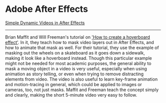 # Adobe After Effects

[Simple Dynamic Videos in After Effects](http://resources.learninglab.xyz/simple/people/jasper-h/Simple%20Dynamic%20Video%20In%20After%20Effects)

---

Brian Maffit and Will Freeman's tutorial on ['How to create a hoverboard effect'](https://helpx.adobe.com/uk/after-effects/how-to/create-hoverboard-effect.html?red=a&red=a). In it, they teach how to mask video layers out in After Effects, and how to animate that mask as well. For their tutorial, they use the example of masking out the wheels on a skateboard as it goes down a sidewalk, making it look like a hoverboard instead. Though this particular example might not be needed for most academic purposes, the general ability to mask a moving object in a video is very useful, especially when using animation as story telling, or even when trying to remove distracting elements from video. The video is also useful to learn key-frame animation and motion-tracing in general, which could be applied to images or cameras, too, not just masks. Maffit and Freeman teach the concept simply and clearly, making the short 5-minute video very easy to follow.
